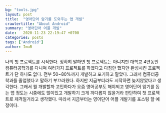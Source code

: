 ```yaml
---
bg: "tools.jpg"
layout: post
title:  "영어단어 암기를 도와주는 앱 개발"
crawlertitle: "About Android"
summary: "영어단어 어플 개발"
date:   2020-11-23 22:19:47 +0700
categories: posts
tags: ['Android']
author: ImuB
---
```

나의 첫 프로젝트를 시작한다. 정확히 말하면 첫 프로젝트는 아니지만 대학교 4년동안 컴퓨터공학과를 다니며 여러가지 프로젝트를 하겠다고 다짐만 했지만 완성시킨 프로젝트가 단 하나도 없다. 전부 50~80%까지 개발하고 포기하고 말았다. 그래서 컴퓨터공학과를 졸업했다고 말하기 부끄러웠다. 하지만 지금부터라도 시작하면 늦지않았다고 생각한다. 그래서 뭘 개발할까 고민하다가 요즘 영어공부도 해야되고 영어단어 암기를 돕는 앱 정도는 시중에도 많이있고 개발하기 크게 까다롭지 않을거라 판단하여 첫 프로젝트로 제격일거라고 생각했다. 따라서 지금부터는 영어단어 어플 개발기를 포스팅 할 예정이다.
